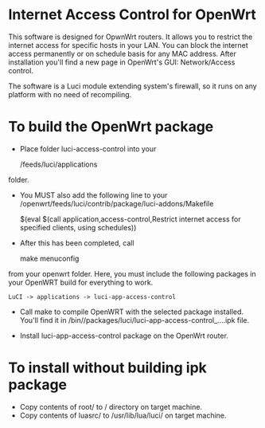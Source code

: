 Internet Access Control for OpenWrt
===================================

This software is designed for OpwnWrt routers.
It allows you to restrict the internet access for specific hosts in your LAN.
You can block the internet access permanently or on schedule basis for any MAC address.
After installation you'll find a new page in OpenWrt's GUI: Network/Access control.

The software is a Luci module extending system's firewall, so it runs on any platform with no need of  recompiling.

To build the OpenWrt package
============================
- Place folder luci-access-control into your 

	<openwrt>/feeds/luci/applications

folder.

- You MUST also add the following line to your /openwrt/feeds/luci/contrib/package/luci-addons/Makefile

	$(eval $(call application,access-control,Restrict internet access for specified clients, using schedules))

- After this has been completed, call 

	make menuconfig

from your openwrt folder. Here, you must include the following packages in your OpenWRT build for everything to work.

	LuCI -> applications -> luci-app-access-control

- Call make to compile OpenWRT with the selected package installed.
You'll find it in <openwrt>/bin/<target>/packages/luci/luci-app-access-control_....ipk file.

- Install luci-app-access-control package on the OpenWrt router.


To install without building ipk package
=======================================
- Copy contents of root/ to / directory on target machine.
- Copy contents of luasrc/ to /usr/lib/lua/luci/ on target machine.
